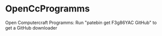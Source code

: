 OpenCcProgramms
===============

Open Computercraft Programms:
Run "patebin get F3g86YAC GitHub" to get a GitHub downloader
